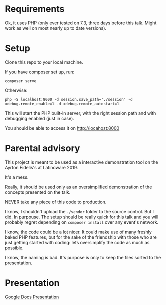 # Requirements

Ok, it uses PHP (only ever tested on 7.3, three days before this talk. Might work as well on most nearly up to date versions). 

# Setup

Clone this repo to your local machine.

If you have composer set up, run:
```
composer serve
```

Otherwise:
```
php -S localhost:8000 -d session.save_path='./session' -d xdebug.remote_enable=1 -d xdebug.remote_autostart=1
```

This will start the PHP built-in server, with the right session path and with debugging enabled (just in case).

You should be able to access it on [http://locahost:8000](http://localhost:8000)

# Parental advisory

This project is meant to be used as a interactive demonstration tool on the Ayrton Fidelis's at Latinoware 2019.

It's a mess.

Really, it should be used only as an oversimplified demonstration of the concepts presented on the talk.

NEVER take any piece of this code to production.

I know, I shouldn't upload the `./vendor` folder to the source control. But I did. In purpouse. The setup should be really quick for this talk and you will probably regret depending on `composer install` over any event's network.

I know, the code could be a lot nicer. It could make use of many freshly baked PHP features, but for the sake of the friendship with those who are just getting started with coding: lets oversimplify the code as much as possible.

I know, the naming is bad. It's purpose is only to keep the files sorted to the presentation.

# Presentation

[Google Docs Presentation](https://docs.google.com/presentation/d/1Q_lySDyju87ELyMcYnxmewtWmPlCKBiaoTAg-oOTUzI/edit?usp=sharing)
